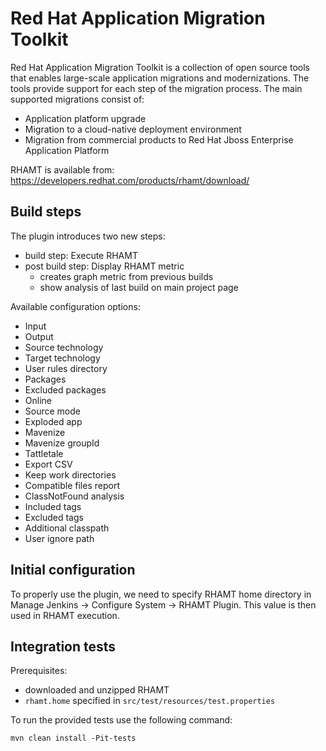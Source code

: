 # Red Hat Application Migration Toolkit
Red Hat Application Migration Toolkit is a collection of open 
source tools that enables large-scale application migrations and modernizations.
The tools provide support for each step of the migration process. 
The main supported migrations consist of:
* Application platform upgrade
* Migration to a cloud-native deployment environment
* Migration from commercial products to Red Hat Jboss Enterprise Application Platform

RHAMT is available from: https://developers.redhat.com/products/rhamt/download/

## Build steps
The plugin introduces two new steps:
* build step: Execute RHAMT
* post build step: Display RHAMT metric
  * creates graph metric from previous builds
  * show analysis of last build on main project page
  
Available configuration options:
* Input
* Output
* Source technology
* Target technology
* User rules directory
* Packages
* Excluded packages
* Online
* Source mode
* Exploded app
* Mavenize
* Mavenize groupId
* Tattletale
* Export CSV
* Keep work directories
* Compatible files report
* ClassNotFound analysis
* Included tags
* Excluded tags
* Additional classpath
* User ignore path

## Initial configuration
To properly use the plugin, we need to specify RHAMT home directory in Manage Jenkins -> Configure System -> RHAMT Plugin.
This value is then used in RHAMT execution.

## Integration tests
Prerequisites:
* downloaded and unzipped RHAMT
* `rhamt.home` specified in `src/test/resources/test.properties`

To run the provided tests use the following command:  

```mvn clean install -Pit-tests```
